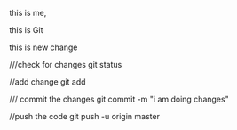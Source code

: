 





this is me, 


this is Git

this is new change 

///check for changes
git status

//add change
git add

/// commit the changes
git commit -m "i am doing changes"

//push the code
git push -u origin master 
